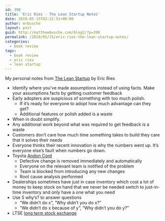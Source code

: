 ```yaml
---
id: 398
title: 'Eric Ries - The Lean Startup Notes'
date: 2018-05-15T02:22:51+00:00
author: mrbusche
layout: post
guid: http://matthewbusche.com/blog2/?p=398
permalink: /2018/05/15/eric-ries-the-lean-startup-notes/
categories:
  - book review
tags:
  - book review
  - eric ries
  - lean startup
---
```

My personal notes from [The Lean Startup](https://www.amazon.com/dp/B004J4XGN6/ref=dp-kindle-redirect?_encoding=UTF8&btkr=1) by Eric Ries

  * Identify where you&#8217;ve made assumptions instead of using facts. Make your assumptions facts by getting customer feedback
  * Early adopters are suspicious of something with too much polish.
      * If it&#8217;s ready for everyone to adopt how much advantage can they get?
      * Additional features or polish added is a waste
  * When in doubt simplify.
  * Any additional work beyond what was required to get feedback is a waste
  * Customers don&#8217;t care how much time something takes to build they care that it solves their needs
  * Everyone thinks their recent innovation is why the numbers went up. It&#8217;s everyone else&#8217;s fault when numbers go down.
  * Toyota [Andon Cord](https://itrevolution.com/kata/)
      * Defective change is removed immediately and automatically
      * Everyone on the relevant team is notified of the problem
      * Team is blocked from introducing any new changes
      * Root cause analysis performed
  * Dealerships sometimes have just in case inventory which cost a lot of money to keep stock on hand that we never be needed switch to just-in-time inventory and only have a one what you need
  * Use 5 why&#8217;s? to answer questions
      * &#8220;We didn&#8217;t do x&#8221;, &#8220;Why didn&#8217;t you do x?&#8221;
      * &#8220;We didn&#8217;t do x because of y&#8221;, &#8220;Why didn&#8217;t you do y?&#8221;
  * LTSE [long term stock exchange](https://ltse.com/)